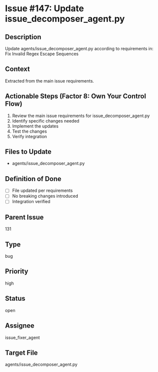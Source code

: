 # Issue #147: Update issue_decomposer_agent.py

## Description
Update agents/issue_decomposer_agent.py according to requirements in: Fix Invalid Regex Escape Sequences

## Context
Extracted from the main issue requirements.

## Actionable Steps (Factor 8: Own Your Control Flow)
1. Review the main issue requirements for issue_decomposer_agent.py
2. Identify specific changes needed
3. Implement the updates
4. Test the changes
5. Verify integration

## Files to Update
- agents/issue_decomposer_agent.py

## Definition of Done
- [ ] File updated per requirements
- [ ] No breaking changes introduced
- [ ] Integration verified

## Parent Issue
131

## Type
bug

## Priority
high

## Status
open

## Assignee
issue_fixer_agent

## Target File
agents/issue_decomposer_agent.py
